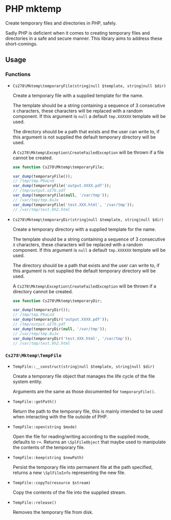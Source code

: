 PHP mktemp
==========

Create temporary files and directories in PHP, safely.

Sadly PHP is deficient when it comes to creating temporary files and directories
in a safe and secure manner. This library aims to address these short-comings.

Usage
-----

### Functions

* `Cs278\Mktemp\temporaryFile(string|null $template, string|null $dir)`

  Create a temporary file with a supplied template for the name.

  The template should be a string containing a sequence of 3 consecutive `X`
  characters, these characters will be replaced with a random component. If this
  argument is `null` a default `tmp.XXXXXX` template will be used.

  The directory should be a path that exists and the user can write to, if this
  argument is not supplied the default temporary directory will be used.

  A `Cs278\Mktemp\Exception\CreateFailedException` will be thrown if a file
  cannot be created.

  ```php
  use function Cs278\Mktemp\temporaryFile;

  var_dump(temporaryFile());
  // /tmp/tmp.P9aLnd
  var_dump(temporaryFile('output.XXXX.pdf'));
  // /tmp/output.oI7b.pdf
  var_dump(temporaryFile(null, '/var/tmp'));
  // /var/tmp/tmp.8uJx
  var_dump(temporaryFile('test.XXX.html', '/var/tmp'));
  // /var/tmp/test.9h2.html
  ```

* `Cs278\Mktemp\temporaryDir(string|null $template, string|null $dir)`

  Create a temporary directory with a supplied template for the name.

  The template should be a string containing a sequence of 3 consecutive `X`
  characters, these characters will be replaced with a random component. If this
  argument is `null` a default `tmp.XXXXXX` template will be used.

  The directory should be a path that exists and the user can write to, if this
  argument is not supplied the default temporary directory will be used.

  A `Cs278\Mktemp\Exception\CreateFailedException` will be thrown if a directory
  cannot be created.

  ```php
  use function Cs278\Mktemp\temporaryDir;

  var_dump(temporaryDir());
  // /tmp/tmp.P9aLnd
  var_dump(temporaryDir('output.XXXX.pdf'));
  // /tmp/output.oI7b.pdf
  var_dump(temporaryDir(null, '/var/tmp'));
  // /var/tmp/tmp.8uJx
  var_dump(temporaryDir('test.XXX.html', '/var/tmp'));
  // /var/tmp/test.9h2.html
  ```

### `Cs278\Mktemp\TempFile`

* `TempFile::__construct(string|null $template, string|null $dir)`

  Create a temporary file object that manages the life cycle of the file system
  entity.

  Arguments are the same as those documented for `temporaryFile()`.

* `TempFile::getPath()`

  Return the path to the temporary file, this is mainly intended to be used when
  interacting with the file outside of PHP.

* `TempFile::open(string $mode)`

  Open the file for reading/writing according to the supplied mode, defaults to
  `r+`. Returns an `\SplFileObject` that maybe used to manipulate the contents
  of the temporary file.

* `TempFile::keep(string $newPath)`

  Persist the temporary file into permanent file at the path specified, returns
  a new `\SplFileInfo` representing the new file.

* `TempFile::copyTo(resource $stream)`

  Copy the contents of the file into the supplied stream.

* `TempFile::release()`

  Removes the temporary file from disk.
